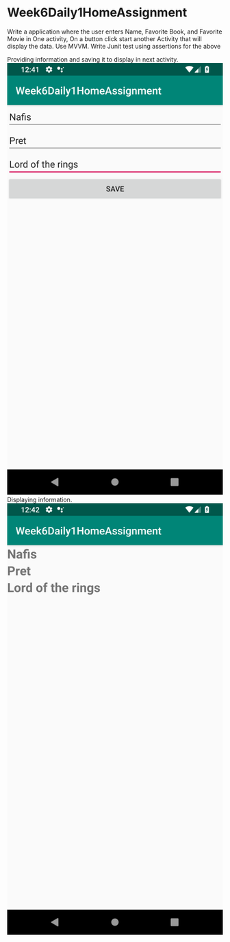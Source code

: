 # Week6Daily1HomeAssignment
Write a application where the user enters Name, Favorite Book, and Favorite Movie in One activity, On a button click start another Activity that will display the data. Use MVVM. Write Junit test using assertions for the above

Providing information and saving it to display in next activity.
![](app/src/main/res/drawable/screenshot_1.png)
Displaying information.
![](app/src/main/res/drawable/screenshot_2.png)
